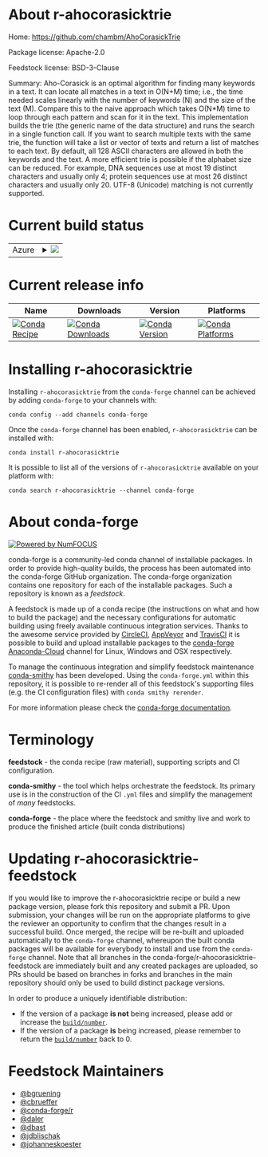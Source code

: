 About r-ahocorasicktrie
=======================

Home: https://github.com/chambm/AhoCorasickTrie

Package license: Apache-2.0

Feedstock license: BSD-3-Clause

Summary: Aho-Corasick is an optimal algorithm for finding many keywords in a text. It can locate all matches in a text in O(N+M) time; i.e., the time needed scales linearly with the number of keywords (N) and the size of the text (M). Compare this to the naive approach which takes O(N*M) time to loop through each pattern and scan for it in the text. This implementation builds the trie (the generic name of the data structure) and runs the search in a single function call. If you want to search multiple texts with the same trie, the function will take a list or vector of texts and return a list of matches to each text. By default, all 128 ASCII characters are allowed in both the keywords and the text. A more efficient trie is possible if the alphabet size can be reduced. For example, DNA sequences use at most 19 distinct characters and usually only 4; protein sequences use at most 26 distinct characters and usually only 20. UTF-8 (Unicode) matching is not currently supported.



Current build status
====================


<table>
    
  <tr>
    <td>Azure</td>
    <td>
      <details>
        <summary>
          <a href="https://dev.azure.com/conda-forge/feedstock-builds/_build/latest?definitionId=3311&branchName=master">
            <img src="https://dev.azure.com/conda-forge/feedstock-builds/_apis/build/status/r-ahocorasicktrie-feedstock?branchName=master">
          </a>
        </summary>
        <table>
          <thead><tr><th>Variant</th><th>Status</th></tr></thead>
          <tbody><tr>
              <td>linux_64_r_base3.6target_platformlinux-64</td>
              <td>
                <a href="https://dev.azure.com/conda-forge/feedstock-builds/_build/latest?definitionId=3311&branchName=master">
                  <img src="https://dev.azure.com/conda-forge/feedstock-builds/_apis/build/status/r-ahocorasicktrie-feedstock?branchName=master&jobName=linux&configuration=linux_64_r_base3.6target_platformlinux-64" alt="variant">
                </a>
              </td>
            </tr><tr>
              <td>linux_64_r_base4.0target_platformlinux-64</td>
              <td>
                <a href="https://dev.azure.com/conda-forge/feedstock-builds/_build/latest?definitionId=3311&branchName=master">
                  <img src="https://dev.azure.com/conda-forge/feedstock-builds/_apis/build/status/r-ahocorasicktrie-feedstock?branchName=master&jobName=linux&configuration=linux_64_r_base4.0target_platformlinux-64" alt="variant">
                </a>
              </td>
            </tr><tr>
              <td>osx_64_r_base3.6target_platformosx-64</td>
              <td>
                <a href="https://dev.azure.com/conda-forge/feedstock-builds/_build/latest?definitionId=3311&branchName=master">
                  <img src="https://dev.azure.com/conda-forge/feedstock-builds/_apis/build/status/r-ahocorasicktrie-feedstock?branchName=master&jobName=osx&configuration=osx_64_r_base3.6target_platformosx-64" alt="variant">
                </a>
              </td>
            </tr><tr>
              <td>osx_64_r_base4.0target_platformosx-64</td>
              <td>
                <a href="https://dev.azure.com/conda-forge/feedstock-builds/_build/latest?definitionId=3311&branchName=master">
                  <img src="https://dev.azure.com/conda-forge/feedstock-builds/_apis/build/status/r-ahocorasicktrie-feedstock?branchName=master&jobName=osx&configuration=osx_64_r_base4.0target_platformosx-64" alt="variant">
                </a>
              </td>
            </tr><tr>
              <td>win_64_r_base3.6target_platformwin-64</td>
              <td>
                <a href="https://dev.azure.com/conda-forge/feedstock-builds/_build/latest?definitionId=3311&branchName=master">
                  <img src="https://dev.azure.com/conda-forge/feedstock-builds/_apis/build/status/r-ahocorasicktrie-feedstock?branchName=master&jobName=win&configuration=win_64_r_base3.6target_platformwin-64" alt="variant">
                </a>
              </td>
            </tr><tr>
              <td>win_64_r_base4.0target_platformwin-64</td>
              <td>
                <a href="https://dev.azure.com/conda-forge/feedstock-builds/_build/latest?definitionId=3311&branchName=master">
                  <img src="https://dev.azure.com/conda-forge/feedstock-builds/_apis/build/status/r-ahocorasicktrie-feedstock?branchName=master&jobName=win&configuration=win_64_r_base4.0target_platformwin-64" alt="variant">
                </a>
              </td>
            </tr>
          </tbody>
        </table>
      </details>
    </td>
  </tr>
</table>

Current release info
====================

| Name | Downloads | Version | Platforms |
| --- | --- | --- | --- |
| [![Conda Recipe](https://img.shields.io/badge/recipe-r--ahocorasicktrie-green.svg)](https://anaconda.org/conda-forge/r-ahocorasicktrie) | [![Conda Downloads](https://img.shields.io/conda/dn/conda-forge/r-ahocorasicktrie.svg)](https://anaconda.org/conda-forge/r-ahocorasicktrie) | [![Conda Version](https://img.shields.io/conda/vn/conda-forge/r-ahocorasicktrie.svg)](https://anaconda.org/conda-forge/r-ahocorasicktrie) | [![Conda Platforms](https://img.shields.io/conda/pn/conda-forge/r-ahocorasicktrie.svg)](https://anaconda.org/conda-forge/r-ahocorasicktrie) |

Installing r-ahocorasicktrie
============================

Installing `r-ahocorasicktrie` from the `conda-forge` channel can be achieved by adding `conda-forge` to your channels with:

```
conda config --add channels conda-forge
```

Once the `conda-forge` channel has been enabled, `r-ahocorasicktrie` can be installed with:

```
conda install r-ahocorasicktrie
```

It is possible to list all of the versions of `r-ahocorasicktrie` available on your platform with:

```
conda search r-ahocorasicktrie --channel conda-forge
```


About conda-forge
=================

[![Powered by NumFOCUS](https://img.shields.io/badge/powered%20by-NumFOCUS-orange.svg?style=flat&colorA=E1523D&colorB=007D8A)](http://numfocus.org)

conda-forge is a community-led conda channel of installable packages.
In order to provide high-quality builds, the process has been automated into the
conda-forge GitHub organization. The conda-forge organization contains one repository
for each of the installable packages. Such a repository is known as a *feedstock*.

A feedstock is made up of a conda recipe (the instructions on what and how to build
the package) and the necessary configurations for automatic building using freely
available continuous integration services. Thanks to the awesome service provided by
[CircleCI](https://circleci.com/), [AppVeyor](https://www.appveyor.com/)
and [TravisCI](https://travis-ci.com/) it is possible to build and upload installable
packages to the [conda-forge](https://anaconda.org/conda-forge)
[Anaconda-Cloud](https://anaconda.org/) channel for Linux, Windows and OSX respectively.

To manage the continuous integration and simplify feedstock maintenance
[conda-smithy](https://github.com/conda-forge/conda-smithy) has been developed.
Using the ``conda-forge.yml`` within this repository, it is possible to re-render all of
this feedstock's supporting files (e.g. the CI configuration files) with ``conda smithy rerender``.

For more information please check the [conda-forge documentation](https://conda-forge.org/docs/).

Terminology
===========

**feedstock** - the conda recipe (raw material), supporting scripts and CI configuration.

**conda-smithy** - the tool which helps orchestrate the feedstock.
                   Its primary use is in the construction of the CI ``.yml`` files
                   and simplify the management of *many* feedstocks.

**conda-forge** - the place where the feedstock and smithy live and work to
                  produce the finished article (built conda distributions)


Updating r-ahocorasicktrie-feedstock
====================================

If you would like to improve the r-ahocorasicktrie recipe or build a new
package version, please fork this repository and submit a PR. Upon submission,
your changes will be run on the appropriate platforms to give the reviewer an
opportunity to confirm that the changes result in a successful build. Once
merged, the recipe will be re-built and uploaded automatically to the
`conda-forge` channel, whereupon the built conda packages will be available for
everybody to install and use from the `conda-forge` channel.
Note that all branches in the conda-forge/r-ahocorasicktrie-feedstock are
immediately built and any created packages are uploaded, so PRs should be based
on branches in forks and branches in the main repository should only be used to
build distinct package versions.

In order to produce a uniquely identifiable distribution:
 * If the version of a package **is not** being increased, please add or increase
   the [``build/number``](https://conda.io/docs/user-guide/tasks/build-packages/define-metadata.html#build-number-and-string).
 * If the version of a package **is** being increased, please remember to return
   the [``build/number``](https://conda.io/docs/user-guide/tasks/build-packages/define-metadata.html#build-number-and-string)
   back to 0.

Feedstock Maintainers
=====================

* [@bgruening](https://github.com/bgruening/)
* [@cbrueffer](https://github.com/cbrueffer/)
* [@conda-forge/r](https://github.com/conda-forge/r/)
* [@daler](https://github.com/daler/)
* [@dbast](https://github.com/dbast/)
* [@jdblischak](https://github.com/jdblischak/)
* [@johanneskoester](https://github.com/johanneskoester/)

